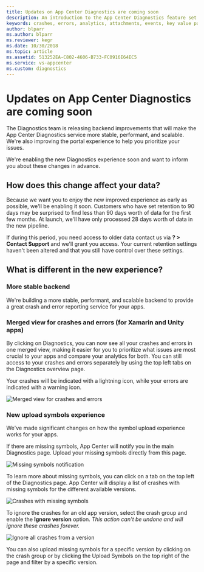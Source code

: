 ```yaml
---
title: Updates on App Center Diagnostics are coming soon
description: An introduction to the App Center Diagnostics feature set
keywords: crashes, errors, analytics, attachments, events, key value pairs, export data, threads, bug tracker
author: blparr
ms.author: blparr
ms.reviewer: kegr
ms.date: 10/30/2018
ms.topic: article
ms.assetid: 513252EA-C802-4606-B733-FC0916E64EC5
ms.service: vs-appcenter
ms.custom: diagnostics
---
```


# Updates on App Center Diagnostics are coming soon
The Diagnostics team is releasing backend improvements that will make the App Center Diagnostics service more stable, performant, and scalable. We're also improving the portal experience to help you prioritize your issues.

We're enabling the new Diagnostics experience soon and want to inform you about these changes in advance.

## How does this change affect your data?
Because we want you to enjoy the new improved experience as early as possible, we'll be enabling it soon. Customers who have set retention to 90 days may be surprised to find less than 90 days worth of data for the first few months. At launch, we'll have only processed 28 days worth of data in the new pipeline. 

If during this period, you need access to older data contact us via **? > Contact Support** and we'll grant you access. Your current retention settings haven't been altered and that you still have control over these settings.

## What is different in the new experience?
### More stable backend
We're building a more stable, performant, and scalable backend to provide a great crash and error reporting service for your apps.

### Merged view for crashes and errors (for Xamarin and Unity apps) 
By clicking on Diagnostics, you can now see all your crashes and errors in one merged view, making it easier for you to prioritize what issues are most crucial to your apps and compare your analytics for both. You can still access to your crashes and errors separately by using the top left tabs on the Diagnostics overview page. 

Your crashes will be indicated with a lightning icon, while your errors are indicated with a warning icon. 
 
![Merged view for crashes and errors](~/diagnostics/images/merged-view.png) 
 
### New upload symbols experience 
We've made significant changes on how the symbol upload experience works for your apps. 

If there are missing symbols, App Center will notify you in the main Diagnostics page. Upload your missing symbols directly from this page.

![Missing symbols notification](~/diagnostics/images/missing-symbols-notification.png)

To learn more about missing symbols, you can click on a tab on the top left of the Diagnostics page. App Center will display a list of crashes with missing symbols for the different available versions. 

![Crashes with missing symbols](~/diagnostics/images/missing-symbols.png)
 
To ignore the crashes for an old app version, select the crash group and enable the **Ignore version** option. _This action can't be undone and will ignore these crashes forever._
 
![Ignore all crashes from a version](~/diagnostics/images/ignore-crashes.png)

You can also upload missing symbols for a specific version by clicking on the crash group or by clicking the Upload Symbols on the top right of the page and filter by a specific version.
